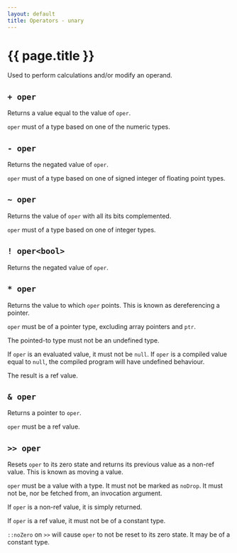 ```yaml
---
layout: default
title: Operators - unary
---
```

# {{ page.title }}

Used to perform calculations and/or modify an operand.

## `+ oper`

Returns a value equal to the value of `oper`.

`oper` must of a type based on one of the numeric types.

## `- oper`

Returns the negated value of `oper`.

`oper` must of a type based on one of signed integer of floating point types.

## `~ oper`

Returns the value of `oper` with all its bits complemented.

`oper` must of a type based on one of integer types.

## `! oper<bool>`

Returns the negated value of `oper`.

## `* oper`

Returns the value to which `oper` points. This is known as dereferencing a pointer.

`oper` must be of a pointer type, excluding array pointers and `ptr`.

The pointed-to type must not be an undefined type.

If `oper` is an evaluated value, it must not be `null`. If `oper` is a compiled value equal to `null`, the compiled program will have undefined behaviour.

The result is a ref value.

## `& oper`

Returns a pointer to `oper`.

`oper` must be a ref value.

## `>> oper`

Resets `oper` to its zero state and returns its previous value as a non-ref value. This is known as moving a value.

`oper` must be a value with a type. It must not be marked as `noDrop`. It must not be, nor be fetched from, an invocation argument.

If `oper` is a non-ref value, it is simply returned.

If `oper` is a ref value, it must not be of a constant type.

`::noZero` on `>>` will cause `oper` to not be reset to its zero state. It may be of a constant type.
